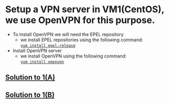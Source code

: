 # Setup a VPN server in VM1(CentOS), we use OpenVPN for this purpose.
- To install OpenVPN we will need the EPEL repository
  - we install EPEL repositories using the following command:   
  [`yum install epel-release`](https://github.com/LF-DevOps-Intern/2_2_vpn-bijay-rikeshkarma/blob/main/1/install%20EPEL%20repositories.png)
- Install OpenVPN server
  - we install OpenVPN using the following command:  
  [`yum install openvpn`](https://github.com/LF-DevOps-Intern/2_2_vpn-bijay-rikeshkarma/blob/main/1/install%20OpenVPN.png)   


## [Solution to 1(A)](https://github.com/LF-DevOps-Intern/2_2_vpn-bijay-rikeshkarma/tree/main/1/a)
## [Solution to 1(B)](https://github.com/LF-DevOps-Intern/2_2_vpn-bijay-rikeshkarma/tree/main/1/b)
